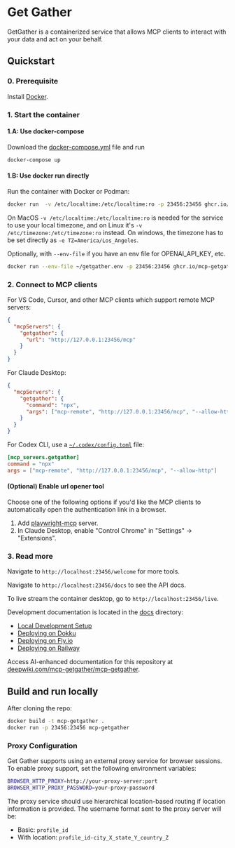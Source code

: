 # Get Gather

GetGather is a containerized service that allows MCP clients to interact with your data and act on your behalf.

## Quickstart

### 0. Prerequisite

Install [Docker](https://www.docker.com/products/docker-desktop/).

### 1. Start the container

#### 1.A: Use docker-compose

Download the [docker-compose.yml](https://github.com/mcp-getgather/mcp-getgather/blob/main/docker-compose.yml) file and run

```bash
docker-compose up
```

#### 1.B: Use docker run directly

Run the container with Docker or Podman:

```bash
docker run  -v /etc/localtime:/etc/localtime:ro -p 23456:23456 ghcr.io/mcp-getgather/mcp-getgather
```

On MacOS `-v /etc/localtime:/etc/localtime:ro` is needed for the service to use your local timezone,
and on Linux it's `-v /etc/timezone:/etc/timezone:ro` instead.
On windows, the timezone has to be set directly as `-e TZ=America/Los_Angeles`.

Optionally, with `--env-file` if you have an env file for OPENAI_API_KEY, etc.

```bash
docker run --env-file ~/getgather.env -p 23456:23456 ghcr.io/mcp-getgather/mcp-getgather
```

### 2. Connect to MCP clients

For VS Code, Cursor, and other MCP clients which support remote MCP servers:

```json
{
  "mcpServers": {
    "getgather": {
      "url": "http://127.0.0.1:23456/mcp"
    }
  }
}
```

For Claude Desktop:

```json
{
  "mcpServers": {
    "getgather": {
      "command": "npx",
      "args": ["mcp-remote", "http://127.0.0.1:23456/mcp", "--allow-http"]
    }
  }
}
```

For Codex CLI, use a [`~/.codex/config.toml`](https://github.com/openai/codex/blob/main/docs/config.md#mcp_servers) file:

```toml
[mcp_servers.getgather]
command = "npx"
args = ["mcp-remote", "http://127.0.0.1:23456/mcp", "--allow-http"]
```

#### (Optional) Enable url opener tool

Choose one of the following options if you'd like the MCP clients to automatically open the authentication link in a browser.

1. Add [playwright-mcp](https://github.com/microsoft/playwright-mcp/) server.
2. In Claude Desktop, enable "Control Chrome" in "Settings" -> "Extensions".

### 3. Read more

Navigate to `http://localhost:23456/welcome` for more tools.

Navigate to `http://localhost:23456/docs` to see the API docs.

To live stream the container desktop, go to `http://localhost:23456/live`.

Development documentation is located in the [docs](./docs) directory:

- [Local Development Setup](./docs/local-development.md)
- [Deploying on Dokku](./docs/deploy_dokku.md)
- [Deploying on Fly.io](./docs/deploy_fly.md)
- [Deploying on Railway](./docs/deploy_railway.md)

Access AI-enhanced documentation for this repository at [deepwiki.com/mcp-getgather/mcp-getgather](https://deepwiki.com/mcp-getgather/mcp-getgather).

## Build and run locally

After cloning the repo:

```bash
docker build -t mcp-getgather .
docker run -p 23456:23456 mcp-getgather
```

### Proxy Configuration

Get Gather supports using an external proxy service for browser sessions. To enable proxy support, set the following environment variables:

```bash
BROWSER_HTTP_PROXY=http://your-proxy-server:port
BROWSER_HTTP_PROXY_PASSWORD=your-proxy-password
```

The proxy service should use hierarchical location-based routing if location information is provided. The username format sent to the proxy server will be:

- Basic: `profile_id`
- With location: `profile_id-city_X_state_Y_country_Z`
